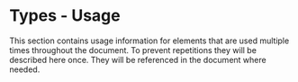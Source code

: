 # Types - Usage

This section contains usage information for elements that are used
multiple times throughout the document. To prevent repetitions they will be
described here once. They will be referenced in the document where needed.
